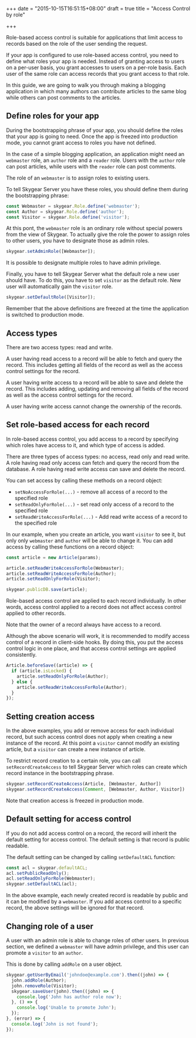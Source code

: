 +++
date = "2015-10-15T16:51:15+08:00"
draft = true
title = "Access Control by role"

+++

Role-based access control is suitable for applications that limit access to
records based on the role of the user sending the request.

If your app is configured to use role-based access control, you need to define
what roles your app is needed. Instead of granting access to users on a per-user
basis, you grant accesses to users on a per-role basis. Each user of the same
role can access records that you grant access to that role.

In this guide, we are going to walk you through making a blogging application
in which many authors can contribute articles to the same blog while
others can post comments to the articles.

## Define roles for your app

During the bootstrapping phrase of your app, you should define the roles that
your app is going to need. Once the app is freezed into production mode, you
cannot grant access to roles you have not defined.

In the case of a simple blogging application, an application might need
an `webmaster` role, an `author` role and a `reader` role. Users with the `author`
role can post articles, while users with the `reader` role can post comments.

The role of an `webmaster` is to assign roles to existing users.

To tell Skygear Server you have these roles, you should define them during the
bootstrapping phrase:

```javascript
const Webmaster = skygear.Role.define('webmaster');
const Author = skygear.Role.define('author');
const Visitor = skygear.Role.define('visitor');
```

At this pont, the `webmaster` role is an ordinary role without special powers
from the view of Skygear. To actually give the role the power to assign
roles to other users, you have to designate those as admin roles.

```javascript
skygear.setAdminRole([Webmaster]);
```

It is possible to designate multiple roles to have admin privilege.

Finally, you have to tell Skygear Server what the default role a new user should have.
To do this, you have to set `visitor` as the default role. New user will
automatically gain the `visitor` role.

```javascript
skygear.setDefaultRole([Visitor]);
```

Remember that the above definitions are freezed at the time the application
is switched to production mode.

## Access types

There are two access types: read and write.

A user having read access to a record will be able to fetch and query the
record. This includes getting all fields of the record as well as the access
control settings for the record.

A user having write access to a record will be able to save and delete the
record. This includes adding, updating and removing all fields of the record
as well as the access control settings for the record.

A user having write access cannot change the ownership of the records.

## Set role-based access for each record

In role-based access control, you add access to a record by specifying which
roles have access to it, and which type of access is added.

There are three types of access types: no access, read only and read write.
A role having read only access can fetch and query the record from the database.
A role having read write access can save and delete the record.

You can set access by calling these methods on a record object:
* `setNoAccessForRole(...)` - remove all access of a record to the specified role
* `setReadOnlyForRole(...)` - set read only access of a record to the specified role
* `setReadWriteAccessForRole(...)` - Add read write access of a record to the specified role

In our example,
when you create an article, you want `visitor` to see it, but only
only `webmaster` and `author` will be able to change it. You can add
access by calling these functions on a record object:

```javascript
const article = new Article(params);

article.setReadWriteAccessForRole(Webmaster);
article.setReadWriteAccessForRole(Author);
article.setReadOnlyForRole(Visitor);

skygear.publicDB.save(article);
```

Role-based access control are applied to each record individually. In other
words, access control applied to a record does not affect access control
applied to other records.

Note that the owner of a record always have access to a record.

Although the above scenario will work, it is recommended to modify access
control of a record in client-side hooks. By doing this, you put the access
control logic in one place, and that access control settings are applied
consistently.

```javascript
Article.beforeSave((article) => {
  if (article.isLocked) {
    article.setReadOnlyForRole(Author);
  } else {
    article.setReadWriteAccessForRole(Author);
  }
});
```

## Setting creation access

In the above examples, you add or remove access for each individual record,
but such access control does not apply when creating a new instance of
the record. At this point a `visitor` cannot modify an existing article, but
a `visitor` can create a new instance of article.

To restrict record creation to a certain role, you can call
`setRecordCreateAccess` to tell Skygear Server which roles can create which record
instance in the bootstrapping phrase.

```javascript
skygear.setRecordCreateAccess(Article, [Webmaster, Author])
skygear.setRecordCreateAccess(Comment, [Webmaster, Author, Visitor])
```

Note that creation access is freezed in production mode.

## Default setting for access control

If you do not add access control on a record, the record will inherit
the default setting for access control. The default setting is that record
is public readable.

The default setting can be changed by calling `setDefaultACL` function:

```javascript
const acl = skygear.defaultACL;
acl.setPublicReadOnly();
acl.setReadOnlyForRole(Webmaster);
skygear.setDefaultACL(acl);
```

In the above example, each newly created record is readable by public and it
can be modified by a `webmaster`. If you add access control to a specific
record, the above settings will be ignored for that record.

## Changing role of a user

A user with an admin role is able to change roles of other users. In
previous section, we defined a `webmaster` will have admin privilege, and this
user can promote a `visitor` to an `author`.

This is done by calling `addRole` on a user object.

```javascript
skygear.getUserByEmail('johndoe@example.com').then((john) => {
  john.addRole(Author);
  john.removeRole(Visitor);
  skygear.saveUser(john).then((john) => {
    console.log('John has author role now');
  }, () => {
    console.log('Unable to promote John');
  });
}, (error) => {
  console.log('John is not found');
});
```
